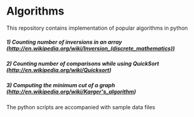 Algorithms
==========

This repository contains implementation of popular algorithms in python

##### 1) Counting number of inversions in an array (http://en.wikipedia.org/wiki/Inversion_(discrete_mathematics))

##### 2) Counting number of comparisons while using QuickSort (http://en.wikipedia.org/wiki/Quicksort)

##### 3) Computing the minimum cut of a graph (http://en.wikipedia.org/wiki/Karger's_algorithm) 


The python scripts are accompanied with sample data files
